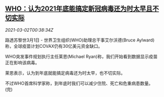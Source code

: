 <!--1614646515000-->
[WHO：认为2021年底能搞定新冠病毒还为时太早且不切实际](https://cn.reuters.com/article/who-cautious-covid19-0301-mon-idCNKCS2AU01W)
------

<div><i>2021-03-02T00:38:34Z</i></div><p>路透苏黎世3月1日 - 世界卫生组织(WHO)助理总干事艾尔沃德(Bruce Aylward)称，全球疫苗计划COVAX仍有30亿美元资金缺口。</p><p>WHO突发事件规划执行主任莱恩(Michael Ryan)称，我们开始看到数据显示疫苗正在影响该病毒。</p><p>莱恩表示，认为到年底就能搞定病毒还为时太早，也不切实际。</p><p>不过WHO首席科学家称，到年底时我们可以减少住院、死亡和危重病患数量。(完)</p>
